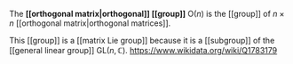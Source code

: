 The **[[orthogonal matrix|orthogonal]] [[group]]** $\text{O}(n)$ is the [[group]] of $n\times n$ [[orthogonal matrix|orthogonal matrices]].

This [[group]] is a [[matrix Lie group]] because it is a [[subgroup]] of the [[general linear group]] $\text{GL}(n,\mathbb C)$.
https://www.wikidata.org/wiki/Q1783179